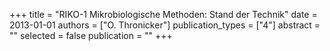 +++
title = "RIKO-1 Mikrobiologische Methoden: Stand der Technik"
date = 2013-01-01
authors = ["O. Thronicker"]
publication_types = ["4"]
abstract = ""
selected = false
publication = ""
+++

